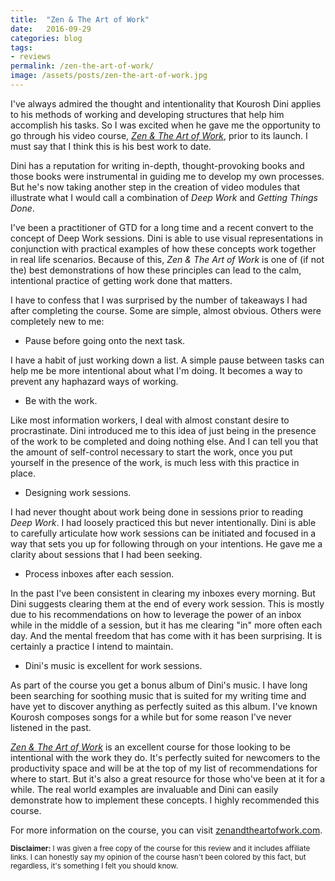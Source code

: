```yaml
---
title:  "Zen & The Art of Work"
date:   2016-09-29
categories: blog
tags:
- reviews
permalink: /zen-the-art-of-work/
image: /assets/posts/zen-the-art-of-work.jpg
---
```

I've always admired the thought and intentionality that Kourosh Dini applies to his methods of working and developing structures that help him accomplish his tasks. So I was excited when he gave me the opportunity to go through his video course, [_Zen & The Art of Work_](https://gumroad.com/a/753349747), prior to its launch. I must say that I think this is his best work to date.
<!--more-->

Dini has a reputation for writing in-depth, thought-provoking books and those books were instrumental in guiding me to develop my own processes. But he's now taking another step in the creation of video modules that illustrate what I would call a combination of _Deep Work_ and _Getting Things Done_.

I've been a practitioner of GTD for a long time and a recent convert to the concept of Deep Work sessions. Dini is able to use visual representations in conjunction with practical examples of how these concepts work together in real life scenarios. Because of this, _Zen & The Art of Work_ is one of (if not the) best demonstrations of how these principles can lead to the calm, intentional practice of getting work done that matters.

I have to confess that I was surprised by the number of takeaways I had after completing the course. Some are simple, almost obvious. Others were completely new to me:

- Pause before going onto the next task.

I have a habit of just working down a list. A simple pause between tasks can help me be more intentional about what I'm doing. It becomes a way to prevent any haphazard ways of working.

- Be with the work.

Like most information workers, I deal with almost constant desire to procrastinate. Dini introduced me to this idea of just being in the presence of the work to be completed and doing nothing else. And I can tell you that the amount of self-control necessary to start the work, once you put yourself in the presence of the work, is much less with this practice in place.

- Designing work sessions.

I had never thought about work being done in sessions prior to reading _Deep Work_. I had loosely practiced this but never intentionally. Dini is able to carefully articulate how work sessions can be initiated and focused in a way that sets you up for following through on your intentions. He gave me a clarity about sessions that I had been seeking.

- Process inboxes after each session.

In the past I've been consistent in clearing my inboxes every morning. But Dini suggests clearing them at the end of every work session. This is mostly due to his recommendations on how to leverage the power of an inbox while in the middle of a session, but it has me clearing "in" more often each day. And the mental freedom that has come with it has been surprising. It is certainly a practice I intend to maintain.

- Dini's music is excellent for work sessions.

As part of the course you get a bonus album of Dini's music. I have long been searching for soothing music that is suited for my writing time and have yet to discover anything as perfectly suited as this album. I've known Kourosh composes songs for a while but for some reason I've never listened in the past.

[_Zen & The Art of Work_](https://gumroad.com/a/753349747) is an excellent course for those looking to be intentional with the work they do. It's perfectly suited for newcomers to the productivity space and will be at the top of my list of recommendations for where to start. But it's also a great resource for those who've been at it for a while. The real world examples are invaluable and Dini can easily demonstrate how to implement these concepts. I highly recommended this course.

For more information on the course, you can visit [zenandtheartofwork.com](http://www.zenandtheartofwork.com).

<small>__Disclaimer:__ I was given a free copy of the course for this review and it includes affiliate links. I can honestly say my opinion of the course hasn't been colored by this fact, but regardless, it's something I felt you should know.</small>